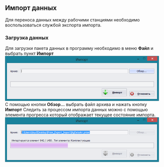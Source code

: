 ﻿
## Импорт данных
Для переноса данных между рабочими станциями необходимо воспользоваться службой экспорта импорта.
###	Загрузка данных
Для загрузки пакета данных в программу необходимо в меню **Файл** и выбрать пункт **Импорт**
![_file_import_form.png](_file_import_form.png "")
С помощью кнопки **Обзор...** выбрать файл архива и нажать кнопку **Импорт**
Следить за процессом импорта данных можно с помощью элемента прогресса который отображает текущее состояние импорта.
![_file_import_progress.png](_file_import_progress.png "")

